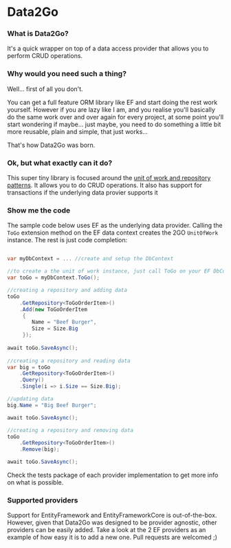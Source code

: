 # Data2Go

### What is Data2Go?

It's a quick wrapper on top of a data access provider that allows you to perform CRUD operations.

### Why would you need such a thing?

Well... first of all you don't. 

You can get a full feature ORM library like EF and start doing the rest work yourself. However if you are lazy like I am, and you realise you'll basically do the same work over and over again for every project, at some point you'll start wondering if maybe... just maybe, you need to do something a little bit more reusable, plain and simple, that just works...

That's how Data2Go was born.

### Ok, but what exactly can it do?

This super tiny library is focused around the [unit of work and repository patterns](https://docs.microsoft.com/en-us/aspnet/mvc/overview/older-versions/getting-started-with-ef-5-using-mvc-4/implementing-the-repository-and-unit-of-work-patterns-in-an-asp-net-mvc-application). It allows you to do CRUD operations. It also has support for transactions if the underlying data provier supports it

### Show me the code

The sample code below uses EF as the underlying data provider. Calling the `ToGo` extension method on the EF data context creates the 2GO `UnitOfWork` instance. The rest is just code completion:

```C#

var myDbContext = ... //create and setup the DbContext

//to create a the unit of work instance, just call ToGo on your EF DbContext
var toGo = myDbContext.ToGo();

//creating a repository and adding data
toGo
    .GetRepository<ToGoOrderItem>()
    .Add(new ToGoOrderItem
     {
        Name = "Beef Burger",
        Size = Size.Big
     });
     
await toGo.SaveAsync();
     
//creating a repository and reading data     
var big = toGo
    .GetRepository<ToGoOrderItem>()
    .Query()
    .Single(i => i.Size == Size.Big);

//updating data
big.Name = "Big Beef Burger";

await toGo.SaveAsync();

//creating a repository and removing data
toGo
    .GetRepository<ToGoOrderItem>()
    .Remove(big);

await toGo.SaveAsync();

```

Check the tests package of each provider implementation to get more info on what is possible.

### Supported providers

Support for EntityFramework and EntityFrameworkCore is out-of-the-box. However, given that Data2Go was designed to be provider agnostic, other providers can be easily added. 
Take a look at the 2 EF providers as an example of how easy it is to add a new one. Pull requests are welcomed ;)
